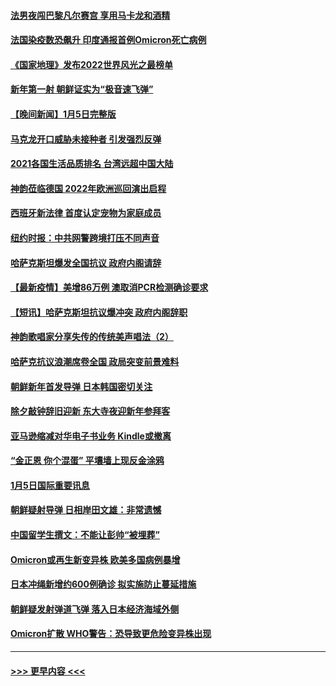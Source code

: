 #### [法男夜闯巴黎凡尔赛宫 享用马卡龙和酒精](../pages/prog202/a103314098.md?t=01061700) 
#### [法国染疫数恐飙升 印度通报首例Omicron死亡病例](../pages/prog202/a103314063.md?t=01061700) 
#### [《国家地理》发布2022世界风光之最榜单](../pages/prog202/a103314010.md?t=01061700) 
#### [新年第一射 朝鲜证实为“极音速飞弹”](../pages/prog202/a103313954.md?t=01061700) 
#### [【晚间新闻】1月5日完整版](../pages/prog202/a103313934.md?t=01061700) 
#### [马克龙开口威胁未接种者 引发强烈反弹](../pages/prog202/a103313608.md?t=01061700) 
#### [2021各国生活品质排名 台湾远超中国大陆](../pages/prog202/a103313690.md?t=01061700) 
#### [神韵莅临德国 2022年欧洲巡回演出启程](../pages/prog202/a103313748.md?t=01061700) 
#### [西班牙新法律 首度认定宠物为家庭成员](../pages/prog202/a103313704.md?t=01061700) 
#### [纽约时报：中共网警跨境打压不同声音](../pages/prog202/a103313721.md?t=01061700) 
#### [哈萨克斯坦爆发全国抗议 政府内阁请辞](../pages/prog202/a103313370.md?t=01061700) 
#### [【最新疫情】美增86万例 澳取消PCR检测确诊要求](../pages/prog202/a103313430.md?t=01061700) 
#### [【短讯】哈萨克斯坦抗议爆冲突 政府内阁辞职](../pages/prog202/a103313447.md?t=01061700) 
#### [神韵歌唱家分享失传的传统美声唱法（2）](../pages/prog202/a103313634.md?t=01061700) 
#### [哈萨克抗议浪潮席卷全国 政局突变前景难料](../pages/prog202/a103313546.md?t=01061700) 
#### [朝鲜新年首发导弹 日本韩国密切关注](../pages/prog202/a103313408.md?t=01061700) 
#### [除夕敲钟辞旧迎新 东大寺夜迎新年参拜客](../pages/prog202/a103313347.md?t=01061700) 
#### [亚马逊缩减对华电子书业务 Kindle或撤离](../pages/prog202/a103313236.md?t=01061700) 
#### [“金正恩 你个混蛋” 平壤墙上现反金涂鸦](../pages/prog202/a103313231.md?t=01061700) 
#### [1月5日国际重要讯息](../pages/prog202/a103313267.md?t=01061700) 
#### [朝鲜疑射导弹 日相岸田文雄：非常遗憾](../pages/prog202/a103313246.md?t=01061700) 
#### [中国留学生撰文：不能让彭帅“被埋葬”](../pages/prog202/a103313154.md?t=01061700) 
#### [Omicron或再生新变异株 欧美多国病例暴增](../pages/prog202/a103313091.md?t=01061700) 
#### [日本冲绳新增约600例确诊 拟实施防止蔓延措施](../pages/prog202/a103313076.md?t=01061700) 
#### [朝鲜疑发射弹道飞弹 落入日本经济海域外侧](../pages/prog202/a103313060.md?t=01061700) 
#### [Omicron扩散 WHO警告：恐导致更危险变异株出现](../pages/prog202/a103312998.md?t=01061700) 

----
#### [ >>> 更早内容 <<< ](../indexes/prog202-earlier.md)
